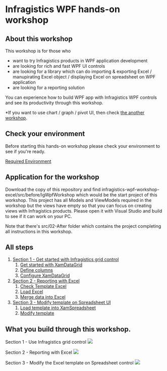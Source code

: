 # Infragistics WPF hands-on workshop

## About this workshop

This workshop is for those who 
- want to try Infragistics products in WPF application development
- are looking for rich and fast WPF UI controls
- are looking for a library which can do importing & exporting Excel / manupirating Excel object / displaying Excel on spreadsheet on WPF application
- are looking for a reporting solution

You can experience how to build WPF app with Infragistics WPF controls and see its productivity through this workshop.

*If you want to use chart / graph / pivot UI, then check [the another workshop](https://github.com/gdayori/infragistics-wpf-workshop).

## Check your environment

Before starting this hands-on workshop please check your environment to see if you're ready.

[Required Environment](docs/00-Environment.md)

## Application for the workshop

Download the copy of this repository and find infragistics-wpf-workshop-excel/src/before/IgWpfWorkshop which would be the start project of this workshop. This project has all Models and ViewModels required in the workshop but the views have empty so that you can focus on creating views with Infragistics products. Please open it with Visual Studio and build to see if it can work on your PC.

Note that there's src/02-After folder which contains the project completing all instructions in this workshop.

## All steps

1. [Section 1 - Get started with Infragistics grid control](docs/01-Use-Infragistics-Grid-control/01-00-Overview-of-Section1.md)
    1. [Get started with XamDataGrid](docs/01-Use-Infragistics-Grid-control/01-01-Get-started-with-XamDataGrid.md)
    2. [Define columns](docs/01-Use-Infragistics-Grid-control/01-02-Define-Columns.md)
    3. [Configure XamDataGrid](docs/01-Use-Infragistics-Grid-control/01-03-Configure-XamDataGrid.md)
2. [Section 2 - Reporting with Excel](docs/02-Reporting-with-Excel/02-00-Overview-of-Section2.md)
    1. [Check Template Excel](docs/02-Reporting-with-Excel/02-01-Check-Template-Excel.md)
    2. [Load Excel](docs/02-Reporting-with-Excel/02-02-Load-Excel.md)
    3. [Merge data into Excel](docs/02-Reporting-with-Excel/02-03-Merge-data-into-Excel.md)
3. [Section 3 - Modify template on Spreadsheet UI](docs/03-Modify-template-on-Spreadsheet/03-00-Overview-of-Section3.md)
    1. [Load template into XamSpreadsheet](docs/03-Modify-template-on-Spreadsheet/03-01-Load-template-into-XamSpreadsheet.md)
    2. [Modify template](docs/03-Modify-template-on-Spreadsheet/03-02-Modify-template.md)

## What you build through this workshop.
Section 1 - Use Infragistics grid control
![](../assets/01-03-01.png)

Section 2 - Reporting with Excel
![](../assets/02-01-01.png)

Section 3 - Modify the Excel template on Spreadsheet control
![](../assets/03-02-01.png)